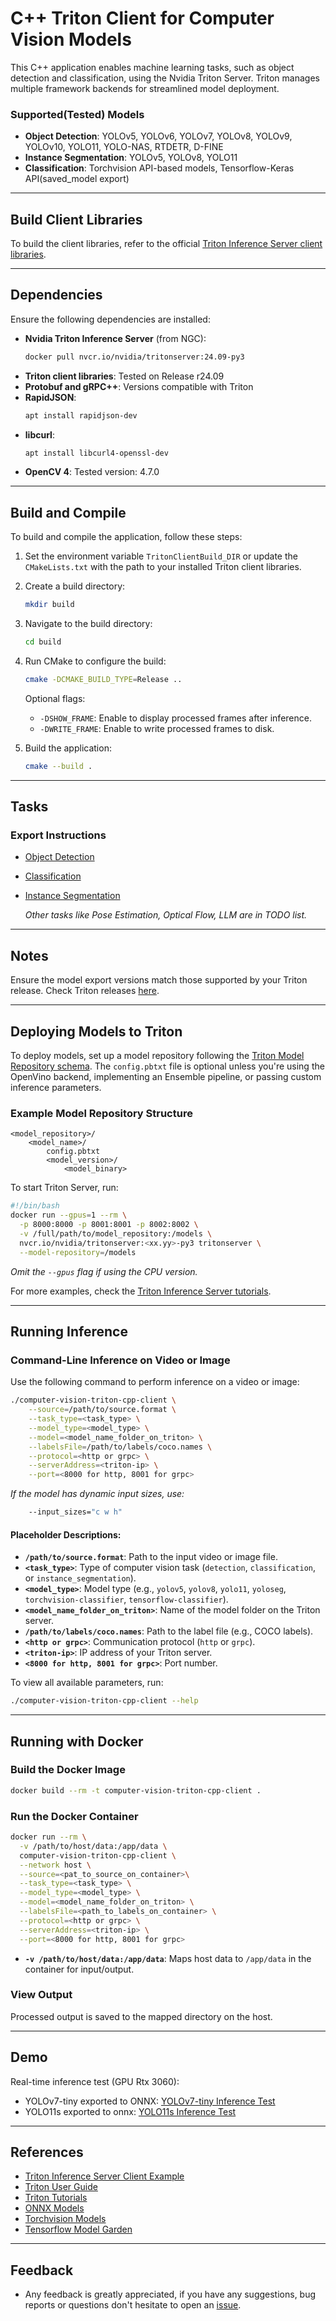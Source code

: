 # C++ Triton Client for Computer Vision Models

This C++ application enables machine learning tasks, such as object detection and classification, using the Nvidia Triton Server. Triton manages multiple framework backends for streamlined model deployment.

### Supported(Tested) Models

- **Object Detection**: YOLOv5, YOLOv6, YOLOv7, YOLOv8, YOLOv9, YOLOv10, YOLO11, YOLO-NAS, RTDETR, D-FINE
- **Instance Segmentation**: YOLOv5, YOLOv8, YOLO11
- **Classification**: Torchvision API-based models, Tensorflow-Keras API(saved_model export)

---

## Build Client Libraries

To build the client libraries, refer to the official [Triton Inference Server client libraries](https://github.com/triton-inference-server/client/tree/r24.09).

---

## Dependencies

Ensure the following dependencies are installed:

- **Nvidia Triton Inference Server** (from NGC):  
  ```bash
  docker pull nvcr.io/nvidia/tritonserver:24.09-py3
  ```
- **Triton client libraries**: Tested on Release r24.09
- **Protobuf and gRPC++**: Versions compatible with Triton
- **RapidJSON**:  
  ```bash
  apt install rapidjson-dev
  ```
- **libcurl**:  
  ```bash
  apt install libcurl4-openssl-dev
  ```
- **OpenCV 4**: Tested version: 4.7.0

---

## Build and Compile

To build and compile the application, follow these steps:

1. Set the environment variable `TritonClientBuild_DIR` or update the `CMakeLists.txt` with the path to your installed Triton client libraries.
  
2. Create a build directory:
   ```bash
   mkdir build
   ```

3. Navigate to the build directory:
   ```bash
   cd build
   ```

4. Run CMake to configure the build:
   ```bash
   cmake -DCMAKE_BUILD_TYPE=Release ..
   ```

   Optional flags:
   - `-DSHOW_FRAME`: Enable to display processed frames after inference.
   - `-DWRITE_FRAME`: Enable to write processed frames to disk.

5. Build the application:
   ```bash
   cmake --build .
   ```

---

## Tasks

### Export Instructions

- [Object Detection](docs/ObjectDetection.md)
- [Classification](docs/Classification.md)
- [Instance Segmentation](docs/InstanceSegmentation.md)
  
  _Other tasks like Pose Estimation, Optical Flow, LLM are in TODO list._

---

## Notes

Ensure the model export versions match those supported by your Triton release. Check Triton releases [here](https://github.com/triton-inference-server/server/releases).

---

## Deploying Models to Triton

To deploy models, set up a model repository following the [Triton Model Repository schema](https://github.com/triton-inference-server/server/blob/main/docs/user_guide/model_repository.md). The `config.pbtxt` file is optional unless you're using the OpenVino backend, implementing an Ensemble pipeline, or passing custom inference parameters.

### Example Model Repository Structure

```
<model_repository>/
    <model_name>/
        config.pbtxt
        <model_version>/
            <model_binary>
```

To start Triton Server, run:

```bash
#!/bin/bash
docker run --gpus=1 --rm \
  -p 8000:8000 -p 8001:8001 -p 8002:8002 \
  -v /full/path/to/model_repository:/models \
  nvcr.io/nvidia/tritonserver:<xx.yy>-py3 tritonserver \
  --model-repository=/models
```

_Omit the `--gpus` flag if using the CPU version._

For more examples, check the [Triton Inference Server tutorials](https://github.com/triton-inference-server/tutorials).

---

## Running Inference

### Command-Line Inference on Video or Image

Use the following command to perform inference on a video or image:

```bash
./computer-vision-triton-cpp-client \
    --source=/path/to/source.format \
    --task_type=<task_type> \
    --model_type=<model_type> \
    --model=<model_name_folder_on_triton> \
    --labelsFile=/path/to/labels/coco.names \
    --protocol=<http or grpc> \
    --serverAddress=<triton-ip> \
    --port=<8000 for http, 8001 for grpc>
```

_If the model has dynamic input sizes, use:_

```bash
    --input_sizes="c w h" 
```

#### Placeholder Descriptions:

- **`/path/to/source.format`**: Path to the input video or image file.
- **`<task_type>`**: Type of computer vision task (`detection`, `classification`, or `instance_segmentation`).
- **`<model_type>`**: Model type (e.g., `yolov5`, `yolov8`, `yolo11`, `yoloseg`, `torchvision-classifier`, `tensorflow-classifier`).
- **`<model_name_folder_on_triton>`**: Name of the model folder on the Triton server.
- **`/path/to/labels/coco.names`**: Path to the label file (e.g., COCO labels).
- **`<http or grpc>`**: Communication protocol (`http` or `grpc`).
- **`<triton-ip>`**: IP address of your Triton server.
- **`<8000 for http, 8001 for grpc>`**: Port number.

To view all available parameters, run:

```bash
./computer-vision-triton-cpp-client --help
```

---

## Running with Docker

### Build the Docker Image

```bash
docker build --rm -t computer-vision-triton-cpp-client .
```

### Run the Docker Container

```bash
docker run --rm \
  -v /path/to/host/data:/app/data \
  computer-vision-triton-cpp-client \
  --network host \
  --source=<pat_to_source_on_container>\
  --task_type=<task_type> \
  --model_type=<model_type> \
  --model=<model_name_folder_on_triton> \
  --labelsFile=<path_to_labels_on_container> \
  --protocol=<http or grpc> \
  --serverAddress=<triton-ip> \
  --port=<8000 for http, 8001 for grpc>
```

- **`-v /path/to/host/data:/app/data`**: Maps host data to `/app/data` in the container for input/output.

### View Output

Processed output is saved to the mapped directory on the host.

---

## Demo

Real-time inference test (GPU Rtx 3060):
  - YOLOv7-tiny exported to ONNX: [YOLOv7-tiny Inference Test](https://youtu.be/lke5TcbP2a0)
  - YOLO11s exported to onnx: [YOLO11s Inference Test](https://youtu.be/whP-FF__4IM)

---

## References

- [Triton Inference Server Client Example](https://github.com/triton-inference-server/client/blob/r21.08/src/c%2B%2B/examples/image_client.cc)
- [Triton User Guide](https://docs.nvidia.com/deeplearning/triton-inference-server/user-guide/docs/getting_started/quickstart.html)
- [Triton Tutorials](https://github.com/triton-inference-server/tutorials)
- [ONNX Models](https://onnx.ai/models/)
- [Torchvision Models](https://pytorch.org/vision/stable/models.html)
- [Tensorflow Model Garden](https://github.com/tensorflow/models/tree/master/official)

---

## Feedback
- Any feedback is greatly appreciated, if you have any suggestions, bug reports or questions don't hesitate to open an [issue](https://github.com/olibartfast/computer-vision-triton-cpp-client/issues).
